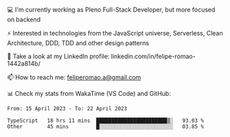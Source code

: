 💻 I'm currently working as Pleno Full-Stack Developer, but more focused on backend

⚡ Interested in technologies from the JavaScript universe, Serverless, Clean Architecture, DDD, TDD and other design patterns

👥 Take a look at my LinkedIn profile: linkedin.com/in/felipe-romao-1442a814b/

📫 How to reach me: feliperomao.a@gmail.com

📊 Check my stats from WakaTime (VS Code) and GitHub:

<!--START_SECTION:waka-->

```text
From: 15 April 2023 - To: 22 April 2023

TypeScript   18 hrs 11 mins  ███████████████████████▒░   93.03 %
Other        45 mins         █░░░░░░░░░░░░░░░░░░░░░░░░   03.85 %
```

<!--END_SECTION:waka-->
